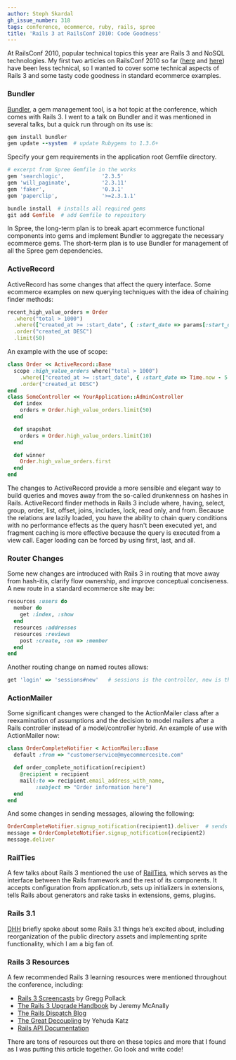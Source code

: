 ```yaml
---
author: Steph Skardal
gh_issue_number: 318
tags: conference, ecommerce, ruby, rails, spree
title: 'Rails 3 at RailsConf 2010: Code Goodness'
---
```


At RailsConf 2010, popular technical topics this year are Rails 3 and NoSQL technologies. My first two articles on RailsConf 2010 so far ([here](/blog/2010/06/09/railsconf-2010-ecommerce-smackdown) and [here](/blog/2010/06/08/railsconf-2010-review-rails-application)) have been less technical, so I wanted to cover some technical aspects of Rails 3 and some tasty code goodness in standard ecommerce examples.

### Bundler

[Bundler](http://gembundler.com/), a gem management tool, is a hot topic at the conference, which comes with Rails 3. I went to a talk on Bundler and it was mentioned in several talks, but a quick run through on its use is:

```ruby
gem install bundler
gem update --system  # update Rubygems to 1.3.6+
```

Specify your gem requirements in the application root Gemfile directory.

```ruby
# excerpt from Spree Gemfile in the works
gem 'searchlogic',            '2.3.5'
gem 'will_paginate',          '2.3.11'
gem 'faker',                  '0.3.1'
gem 'paperclip',              '>=2.3.1.1'
```

```ruby
bundle install  # installs all required gems
git add Gemfile  # add Gemfile to repository
```

In Spree, the long-term plan is to break apart ecommerce functional components into gems and implement Bundler to aggregate the necessary ecommerce gems. The short-term plan is to use Bundler for management of all the Spree gem dependencies.

### ActiveRecord

ActiveRecord has some changes that affect the query interface. Some ecommerce examples on new querying techniques with the idea of chaining finder methods:

```ruby
recent_high_value_orders = Order
  .where("total > 1000")
  .where(["created_at >= :start_date", { :start_date => params[:start_date] }])
  .order("created_at DESC")
  .limit(50)
```

An example with the use of scope:

```ruby
class Order << ActiveRecord::Base
  scope :high_value_orders where("total > 1000")
    .where(["created_at >= :start_date", { :start_date => Time.now - 5.days )])
    .order("created_at DESC")
end
class SomeController << YourApplication::AdminController
  def index
    orders = Order.high_value_orders.limit(50)
  end

  def snapshot
    orders = Order.high_value_orders.limit(10)
  end

  def winner
    Order.high_value_orders.first
  end
end
```

The changes to ActiveRecord provide a more sensible and elegant way to build queries and moves away from the so-called drunkenness on hashes in Rails. ActiveRecord finder methods in Rails 3 include where, having, select, group, order, list, offset, joins, includes, lock, read only, and from. Because the relations are lazily loaded, you have the ability to chain query conditions with no performance effects as the query hasn't been executed yet, and fragment caching is more effective because the query is executed from a view call. Eager loading can be forced by using first, last, and all.

### Router Changes

Some new changes are introduced with Rails 3 in routing that move away from hash-itis, clarify flow ownership, and improve conceptual conciseness. A new route in a standard ecommerce site may be:

```ruby
resources :users do
  member do
    get :index, :show
  end
  resources :addresses
  resources :reviews
    post :create, :on => :member
  end
end
```

Another routing change on named routes allows:

```ruby
get 'login' => 'sessions#new'   # sessions is the controller, new is the action
```

### ActionMailer

Some significant changes were changed to the ActionMailer class after a reexamination of assumptions and the decision to model mailers after a Rails controller instead of a model/controller hybrid. An example of use with ActionMailer now:

```ruby
class OrderCompleteNotifier < ActionMailer::Base
  default :from => "customerservice@myecommercesite.com"

  def order_complete_notification(recipient)
    @recipient = recipient
    mail(:to => recipient.email_address_with_name,
         :subject => "Order information here")
  end
end
```

And some changes in sending messages, allowing the following:

```ruby
OrderCompleteNotifier.signup_notification(recipient1).deliver  # sends email
message = OrderCompleteNotifier.signup_notification(recipient2)
message.deliver
```

### RailTies

A few talks about Rails 3 mentioned the use of [RailTies](http://edgeapi.rubyonrails.org/classes/Rails/Railtie.html), which serves as the interface between the Rails framework and the rest of its components. It accepts configuration from application.rb, sets up initializers in extensions, tells Rails about generators and rake tasks in extensions, gems, plugins.

### Rails 3.1

[DHH](http://david.heinemeierhansson.com/) briefly spoke about some Rails 3.1 things he’s excited about, including reorganization of the public directory assets and implementing sprite functionality, which I am a big fan of.

### Rails 3 Resources

A few recommended Rails 3 learning resources were mentioned throughout the conference, including:

- [Rails 3 Screencasts](https://web.archive.org/web/20100612184031/http://rubyonrails.org/screencasts/rails3) by Gregg Pollack
- [The Rails 3 Upgrade Handbook](https://web.archive.org/web/20100722101913/http://www.railsupgradehandbook.com/) by Jeremy McAnally
- [The Rails Dispatch Blog](https://www.railsdispatch.com/)
- [The Great Decoupling](https://yehudakatz.com/2009/07/19/rails-3-the-great-decoupling/) by Yehuda Katz
- [Rails API Documentation](https://web.archive.org/web/20100723135724/http://railsapi.com/)

There are tons of resources out there on these topics and more that I found as I was putting this article together. Go look and write code!
